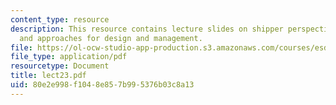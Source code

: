```yaml
---
content_type: resource
description: This resource contains lecture slides on shipper perspective ? strategies
  and approaches for design and management.
file: https://ol-ocw-studio-app-production.s3.amazonaws.com/courses/esd-260j-logistics-systems-fall-2006/80e2e998f1048e857b995376b03c8a13_lect23.pdf
file_type: application/pdf
resourcetype: Document
title: lect23.pdf
uid: 80e2e998-f104-8e85-7b99-5376b03c8a13
---
```

